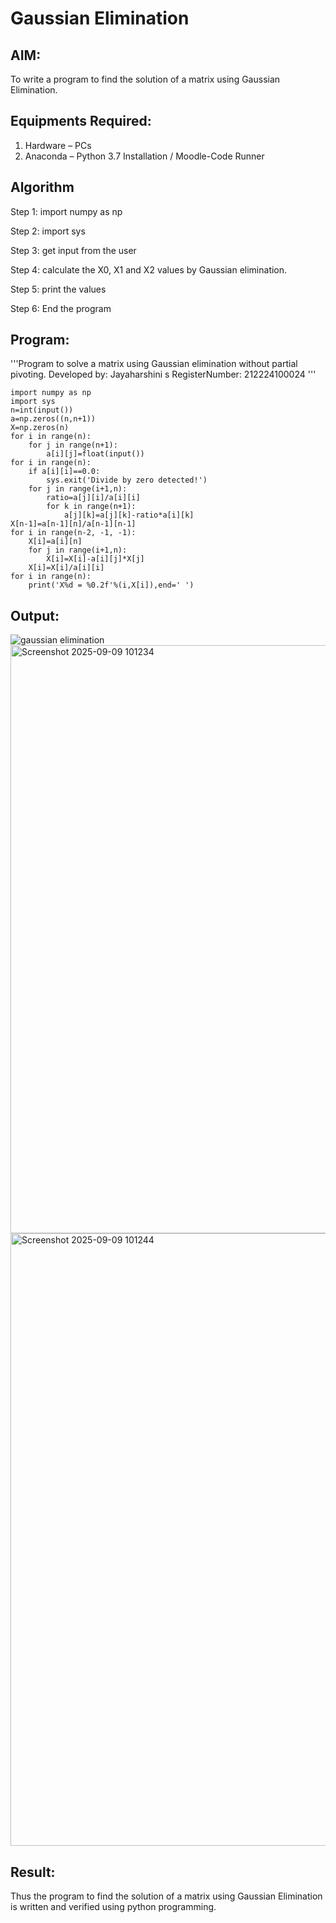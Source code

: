 # Gaussian Elimination

## AIM:
To write a program to find the solution of a matrix using Gaussian Elimination.

## Equipments Required:
1. Hardware – PCs
2. Anaconda – Python 3.7 Installation / Moodle-Code Runner

## Algorithm
Step 1:
import numpy as np

Step 2:
import sys

Step 3:
get input from the user

Step 4:
calculate the X0, X1 and X2 values by Gaussian elimination.

Step 5:
print the values

Step 6:
End the program 

## Program:
'''Program to solve a matrix using Gaussian elimination without partial pivoting.
Developed by: Jayaharshini s
RegisterNumber: 212224100024
'''
```
import numpy as np
import sys
n=int(input())
a=np.zeros((n,n+1))
X=np.zeros(n)
for i in range(n):
    for j in range(n+1):
        a[i][j]=float(input())
for i in range(n):
    if a[i][i]==0.0:
        sys.exit('Divide by zero detected!')
    for j in range(i+1,n):
        ratio=a[j][i]/a[i][i]
        for k in range(n+1):
            a[j][k]=a[j][k]-ratio*a[i][k]
X[n-1]=a[n-1][n]/a[n-1][n-1]
for i in range(n-2, -1, -1):
    X[i]=a[i][n]
    for j in range(i+1,n):
        X[i]=X[i]-a[i][j]*X[j]
    X[i]=X[i]/a[i][i]
for i in range(n):
    print('X%d = %0.2f'%(i,X[i]),end=' ')
```
## Output:
![gaussian elimination]()
<img width="1563" height="941" alt="Screenshot 2025-09-09 101234" src="https://github.com/user-attachments/assets/991234ec-6f8e-41a1-b589-4ef37c4a23b5" />
<img width="1457" height="980" alt="Screenshot 2025-09-09 101244" src="https://github.com/user-attachments/assets/824f9bb3-ecea-4c51-8898-3002a1d6eb75" />


## Result:
Thus the program to find the solution of a matrix using Gaussian Elimination is written and verified using python programming.

